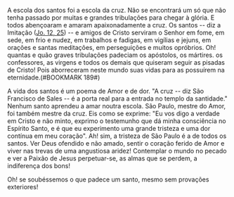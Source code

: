 
A escola dos santos foi a escola da cruz. Não se encontrará um só que não tenha passado por muitas e grandes tribulações para chegar à glória. E todos abençoaram e amaram apaixonadamente a cruz. Os santos -- diz a Imitação ([Jo. 12, 25](https://vulgata.online/bible/Jo.12?ed=MS&vfn=MS.Jo.12.25:vs)) -- e amigos de Cristo serviram o Senhor em fome, em sede, em frio e nudez, em trabalhos e fadigas, em vigílias e jejuns, em orações e santas meditações, em perseguições e muitos opróbrios. Oh! quantas e quão graves tribulações padeciam os apóstolos, os mártires. os confessores, as virgens e todos os demais que quiseram seguir as pisadas de Cristo! Pois aborreceram neste mundo suas vidas para as possuírem na eternidade.(#BOOKMARK 189#)

A vida dos santos é um poema de Amor e de dor. "A cruz -- diz São Francisco de Sales -- é a porta real para a entrada no templo da santidade." Nenhum santo aprendeu a amar noutra escola. São Paulo, mestre do Amor, foi também mestre da cruz. Eis como se exprime: "Eu vos digo a verdade em Cristo e não minto, exprimo o testemunho que dá minha consciência no Espírito Santo, e é que eu experimento uma grande tristeza e uma dor contínua em meu coração". Ah! sim, a tristeza de São Paulo é a de todos os santos. Ver Deus ofendido e não amado, sentir o coração ferido de Amor e viver nas trevas de uma angustiosa aridez! Contemplar o mundo no pecado e ver a Paixão de Jesus perpetuar-se, as almas que se perdem, a indiferença dos bons!

Oh! se soubéssemos o que padece um santo, mesmo sem provações exteriores!

